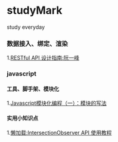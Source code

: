 # studyMark
study everyday
### 数据接入、绑定、渲染    
1.[RESTful API 设计指南:阮一峰](http://www.ruanyifeng.com/blog/2014/05/restful_api.html)

### javascript
#### 工具、脚手架、模块化
1.[Javascript模块化编程（一）：模块的写法](http://www.ruanyifeng.com/blog/2012/10/javascript_module.html)    

#### 实用小知识点    
1.[懒加载:IntersectionObserver API 使用教程](http://www.ruanyifeng.com/blog/2016/11/intersectionobserver_api.html)    

